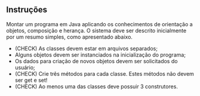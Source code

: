 ## Instruções

Montar um programa em Java aplicando os conhecimentos de orientação a objetos, composição e herança.
O sistema deve ser descrito inicialmente por um resumo simples, como apresentado abaixo.

- (CHECK) As classes devem estar em arquivos separados; 
- Alguns objetos devem ser instanciados na inicialização do programa;
- Os dados para criação de novos objetos devem ser solicitados do usuário; 
- (CHECK) Crie três métodos para cada classe. Estes métodos não devem ser get e set!
- (CHECK) Ao menos uma das classes deve possuir 3 construtores.
